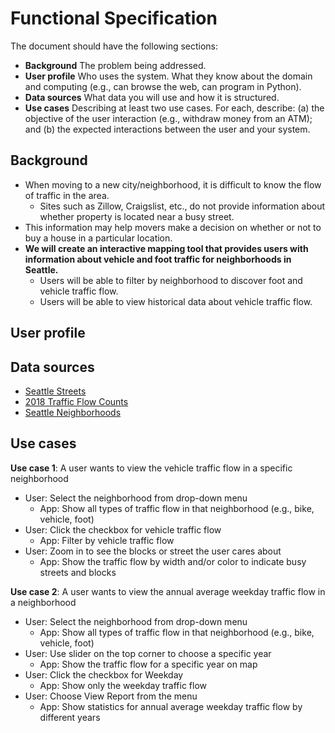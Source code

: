 # Functional Specification

The document should have the following sections:
* **Background** The problem being addressed.
* **User profile** Who uses the system. What they know about the domain and computing (e.g., can browse the web, can program in Python).
* **Data sources** What data you will use and how it is structured.
* **Use cases** Describing at least two use cases. For each, describe: (a) the objective of the user interaction (e.g., withdraw money from an ATM); and (b) the expected interactions between the user and your system.

## Background
* When moving to a new city/neighborhood, it is difficult to know the flow of traffic in the area.
  * Sites such as Zillow, Craigslist, etc., do not provide information about whether property is located near a busy street.
* This information may help movers make a decision on whether or not to buy a house in a particular location.
* **We will create an interactive mapping tool that provides users with information about vehicle and foot traffic for neighborhoods in Seattle.**
  * Users will be able to filter by neighborhood to discover foot and vehicle traffic flow.
  * Users will be able to view historical data about vehicle traffic flow.
  
## User profile

## Data sources
* [Seattle Streets](https://data-seattlecitygis.opendata.arcgis.com/datasets/seattle-streets)
* [2018 Traffic Flow Counts](https://data-seattlecitygis.opendata.arcgis.com/datasets/2018-traffic-flow-counts)
* [Seattle Neighborhoods](https://data.opendatasoft.com/explore/dataset/zillow-neighborhoods%40public/map/?refine.city=Seattle&location=10,47.6094,-122.33963&basemap=jawg.sunny)

## Use cases
**Use case 1**: A user wants to view the vehicle traffic flow in a specific neighborhood
* User: Select the neighborhood from drop-down menu
  * App: Show all types of traffic flow in that neighborhood (e.g., bike, vehicle, foot)
* User: Click the checkbox for vehicle traffic flow
  * App: Filter by vehicle traffic flow
* User: Zoom in to see the blocks or street the user cares about
  * App: Show the traffic flow by width and/or color to indicate busy streets and blocks
  
**Use case 2**: A user wants to view the annual average weekday traffic flow in a neighborhood
* User: Select the neighborhood from drop-down menu
  * App: Show all types of traffic flow in that neighborhood (e.g., bike, vehicle, foot)
* User: Use slider on the top corner to choose a specific year
  * App: Show the traffic flow for a specific year on map
* User: Click the checkbox for Weekday
  * App: Show only the weekday traffic flow
* User: Choose View Report from the menu
  * App: Show statistics for annual average weekday traffic flow by different years
